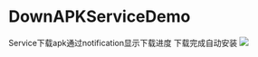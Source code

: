 # DownAPKServiceDemo
Service下载apk通过notification显示下载进度 下载完成自动安装
![](https://github.com/xie2000/DownAPKServiceDemo/master/res1.png)  
